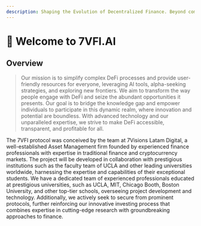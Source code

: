```yaml
---
description: Shaping the Evolution of Decentralized Finance. Beyond comparison.
---
```


# 👋 Welcome to 7VFI.AI

## Overview&#x20;

> Our mission is to simplify complex DeFi processes and provide user-friendly resources for everyone, leveraging AI tools, alpha-seeking strategies, and exploring new frontiers. We aim to transform the way people engage with DeFi and seize the abundant opportunities it presents. Our goal is to bridge the knowledge gap and empower individuals to participate in this dynamic realm, where innovation and potential are boundless. With advanced technology and our unparalleled expertise, we strive to make DeFi accessible, transparent, and profitable for all.

The 7VFI protocol was conceived by the team at 7Visions Latam Digital, a well-established Asset Management firm founded by experienced finance professionals with expertise in traditional finance and cryptocurrency markets. The project will be developed in collaboration with prestigious institutions such as the faculty team of UCLA and other leading universities worldwide, harnessing the expertise and capabilities of their exceptional students. We have a dedicated team of experienced professionals educated at prestigious universities, such as UCLA, MIT, Chicago Booth, Boston University, and other top-tier schools, overseeing project development and technology. Additionally, we actively seek to secure from prominent protocols, further reinforcing our innovative investing process that combines expertise in cutting-edge research with groundbreaking approaches to finance.
